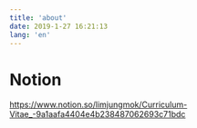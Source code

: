 ```yaml
---
title: 'about'
date: 2019-1-27 16:21:13
lang: 'en'
---
```


# Notion
https://www.notion.so/limjungmok/Curriculum-Vitae_-9a1aafa4404e4b238487062693c71bdc